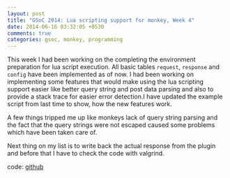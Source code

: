 ```yaml
---
layout: post
title: "GSoC 2014: Lua scripting support for monkey, Week 4"
date: 2014-06-16 03:32:05 +0530
comments: true
categories: gsoc, monkey, programming
---
```


This week I had been working on the completing the environment
preparation for lua script execution. All basic tables `request`,
`response` and `config` have been implemented as of now. I had been
working on implementing some features that would make using the lua
scripting support easier like better query string and post data
parsing and also to provide a stack trace for easier error detection.I
have updated the example script from last time to show, how the new
features work.


A few things tripped me up like monkeys lack of query string parsing
and the fact that the query strings were not escaped caused some
problems which have been taken care of.

Next thing on my list is to write back the actual response from the
plugin and before that I have to check the code with valgrind.

code:
[github](https://github.com/diadara/monkey_lua)

